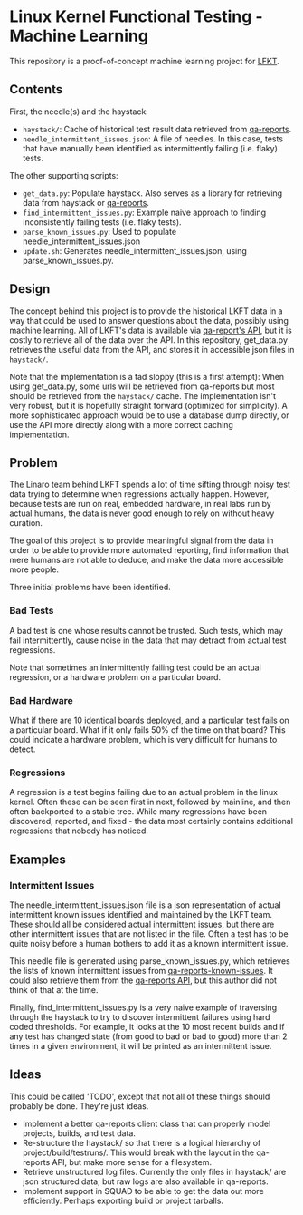 # Linux Kernel Functional Testing - Machine Learning

This repository is a proof-of-concept machine learning project for
[LFKT](https://lkft.linaro.org).

## Contents

First, the needle(s) and the haystack:
- `haystack/`: Cache of historical test result data retrieved from
  [qa-reports](https://qa-reports.linaro.org/lkft).
- `needle_intermittent_issues.json`: A file of needles. In this case, tests
  that have manually been identified as intermittently failing (i.e. flaky)
  tests.

The other supporting scripts:
- `get_data.py`: Populate haystack. Also serves as a library for retrieving
  data from haystack or [qa-reports](https://qa-reports.linaro.org/lkft).
- `find_intermittent_issues.py`: Example naive approach to finding
  inconsistently failing tests (i.e. flaky tests).
- `parse_known_issues.py`: Used to populate needle_intermittent_issues.json
- `update.sh`: Generates needle_intermittent_issues.json, using
  parse_known_issues.py.

## Design

The concept behind this project is to provide the historical LKFT data in a way
that could be used to answer questions about the data, possibly using machine
learning. All of LKFT's data is available via [qa-report's
API](https://qa-reports.linaro.org/api/), but it is costly to retrieve all of
the data over the API. In this repository, get_data.py retrieves the useful
data from the API, and stores it in accessible json files in `haystack/`.

Note that the implementation is a tad sloppy (this is a first attempt): When
using get_data.py, some urls will be retrieved from qa-reports but most should
be retrieved from the `haystack/` cache. The implementation isn't very robust,
but it is hopefully straight forward (optimized for simplicity). A more
sophisticated approach would be to use a database dump directly, or use the API
more directly along with a more correct caching implementation.

## Problem

The Linaro team behind LKFT spends a lot of time sifting through noisy test
data trying to determine when regressions actually happen. However, because
tests are run on real, embedded hardware, in real labs run by actual humans,
the data is never good enough to rely on without heavy curation.

The goal of this project is to provide meaningful signal from the data in order
to be able to provide more automated reporting, find information that mere
humans are not able to deduce, and make the data more accessible more people.

Three initial problems have been identified.

### Bad Tests

A bad test is one whose results cannot be trusted. Such tests, which may fail
intermittently, cause noise in the data that may detract from actual test
regressions.

Note that sometimes an intermittently failing test could be an actual
regression, or a hardware problem on a particular board.

### Bad Hardware

What if there are 10 identical boards deployed, and a particular test fails on
a particular board. What if it only fails 50% of the time on that board? This
could indicate a hardware problem, which is very difficult for humans to
detect.

### Regressions

A regression is a test begins failing due to an actual problem in the linux
kernel. Often these can be seen first in next, followed by mainline, and then
often backported to a stable tree. While many regressions have been discovered,
reported, and fixed - the data most certainly contains additional regressions
that nobody has noticed.

## Examples

### Intermittent Issues

The needle_intermittent_issues.json file is a json representation of actual
intermittent known issues identified and maintained by the LKFT team. These
should all be considered actual intermittent issues, but there are other
intermittent issues that are not listed in the file. Often a test has to be
quite noisy before a human bothers to add it as a known intermittent issue.

This needle file is generated using parse_known_issues.py, which retrieves the
lists of known intermittent issues from
[qa-reports-known-issues](https://github.com/Linaro/qa-reports-known-issues).
It could also retrieve them from the [qa-reports
API](https://qa-reports.linaro.org/api/knownissues/), but this author did not
think of that at the time.

Finally, find_intermittent_issues.py is a very naive example of traversing
through the haystack to try to discover intermittent failures using hard coded
thresholds. For example, it looks at the 10 most recent builds and if any test
has changed state (from good to bad or bad to good) more than 2 times in a
given environment, it will be printed as an intermittent issue.

## Ideas

This could be called 'TODO', except that not all of these things should
probably be done. They're just ideas.

- Implement a better qa-reports client class that can properly model projects,
  builds, and test data.
- Re-structure the haystack/ so that there is a logical hierarchy of
  project/build/testruns/. This would break with the layout in the qa-reports
  API, but make more sense for a filesystem.
- Retrieve unstructured log files. Currently the only files in haystack/ are
  json structured data, but raw logs are also available in qa-reports.
- Implement support in SQUAD to be able to get the data out more efficiently.
  Perhaps exporting build or project tarballs.

